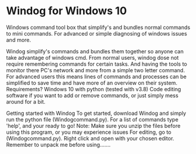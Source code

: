 # Windog for Windows 10
Windows command tool box that simplify's and bundles normal commands to mini commands. For advanced or simple diagnosing of windows issues and more.  

Windog simplify's commands and bundles them together so anyone can take advantage of windows cmd. From normal users, windog dose not require remembering commands for certain tasks. And having the tools to monitor there PC's network and more from a simple two letter command. For advanced users this means lines of commands and processes can be simplified to save time and have more of an overview on their system.
Requirements?
Windows 10 with python (tested with v3.8)
Code editing software if you want to add or remove commands, or just simply mess around for a bit.

Getting started with Windog
To get started, download Windog and simply run the python file (Windogcommand.py). For a list of commands type 'help', and your ready to go! Note: Make sure you unzip the files before using this program, or you may experience issues
For editing, go to (Windogcommand.py). Right click and open with your chosen editor.
Remember to unpack me before using.......
